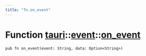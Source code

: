 ```yaml
---
title: "fn.on_event"
---
```


# Function [tauri](/docs/api/rust/tauri/../index.html)::​[event](/docs/api/rust/tauri/index.html)::​[on_event](/docs/api/rust/tauri/)

    pub fn on_event(event: String, data: Option<String>)

      